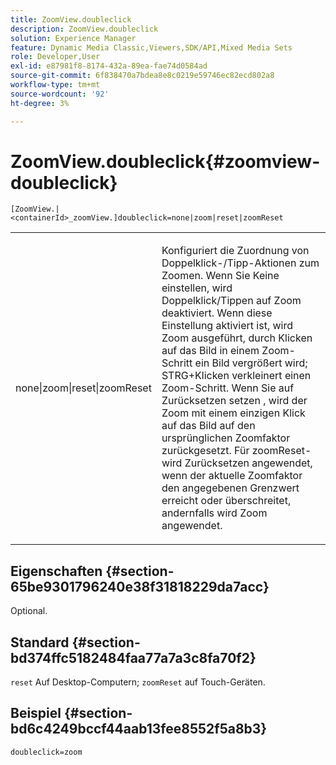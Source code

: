 ```yaml
---
title: ZoomView.doubleclick
description: ZoomView.doubleclick
solution: Experience Manager
feature: Dynamic Media Classic,Viewers,SDK/API,Mixed Media Sets
role: Developer,User
exl-id: e87981f8-8174-432a-89ea-fae74d0584ad
source-git-commit: 6f838470a7bdea8e8c0219e59746ec82ecd802a8
workflow-type: tm+mt
source-wordcount: '92'
ht-degree: 3%

---
```


# ZoomView.doubleclick{#zoomview-doubleclick}

`[ZoomView.|<containerId>_zoomView.]doubleclick=none|zoom|reset|zoomReset`

<table id="table_E314540D347D47699C04EB80D20C0721"> 
 <tbody> 
  <tr> 
   <td colname="col1"> <p> <span class="codeph"> none|zoom|reset|zoomReset </span> </p> </td> 
   <td colname="col2"> <p> Konfiguriert die Zuordnung von Doppelklick-/Tipp-Aktionen zum Zoomen. Wenn Sie Keine <span class="codeph"> einstellen, wird </span> Doppelklick/Tippen auf Zoom deaktiviert. Wenn diese Einstellung aktiviert ist, wird <span class="codeph"> Zoom ausgeführt, </span> durch Klicken auf das Bild in einem Zoom-Schritt ein Bild vergrößert wird; STRG+Klicken verkleinert einen Zoom-Schritt. Wenn Sie auf <span class="codeph"> Zurücksetzen setzen </span>, wird der Zoom mit einem einzigen Klick auf das Bild auf den ursprünglichen Zoomfaktor zurückgesetzt. Für <span class="codeph"> zoomReset-</span> wird Zurücksetzen angewendet, wenn der aktuelle Zoomfaktor den angegebenen Grenzwert erreicht oder überschreitet, andernfalls wird Zoom angewendet. </p> </td> 
  </tr> 
 </tbody> 
</table>

## Eigenschaften {#section-65be9301796240e38f31818229da7acc}

Optional.

## Standard {#section-bd374ffc5182484faa77a7a3c8fa70f2}

`reset` Auf Desktop-Computern; `zoomReset` auf Touch-Geräten.

## Beispiel {#section-bd6c4249bccf44aab13fee8552f5a8b3}

`doubleclick=zoom`
